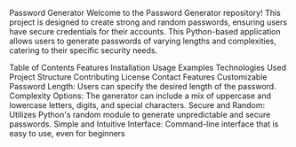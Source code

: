 Password Generator
Welcome to the Password Generator repository! This project is designed to create strong and random passwords, ensuring users have secure credentials for their accounts. This Python-based application allows users to generate passwords of varying lengths and complexities, catering to their specific security needs.

Table of Contents
Features
Installation
Usage
Examples
Technologies Used
Project Structure
Contributing
License
Contact
Features
Customizable Password Length: Users can specify the desired length of the password.
Complexity Options: The generator can include a mix of uppercase and lowercase letters, digits, and special characters.
Secure and Random: Utilizes Python's random module to generate unpredictable and secure passwords.
Simple and Intuitive Interface: Command-line interface that is easy to use, even for beginners
